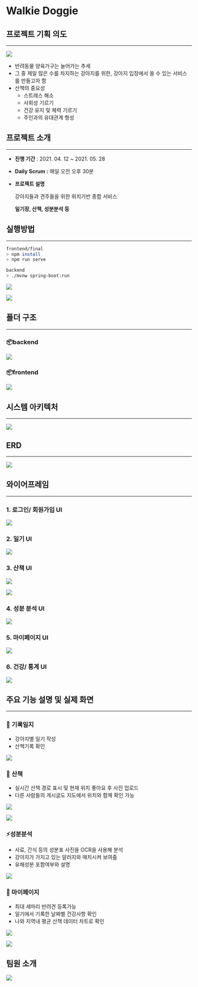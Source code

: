 # Walkie Doggie

## 프로젝트 기획 의도

---

![](https://lab.ssafy.com/s04-final/s04p31c106/raw/backend/readme.assets/Untitled.png)

- 반려동물 양육가구는 늘어가는 추세
- 그 중 제일 많은 수를 차지하는 강아지를 위한, 강아지 입장에서 쓸 수 있는 서비스를 만들고자 함
- 산책의 중요성
    - 스트레스 해소
    - 사회성 기르기
    - 건강 유지 및 체력 기르기
    - 주인과의 유대관계 형성

## 프로젝트 소개

---

- **진행 기간** : 2021. 04. 12 ~ 2021. 05. 28
- **Daily Scrum :** 매일 오전 오후 30분
- **프로젝트 설명**

    강아지들과 견주들을 위한 위치기반 종합 서비스

    **일기장, 산책, 성분분석 등**

## 실행방법

---

```bash
frontend/final
> npm install
> npm run serve

backend
> ./mvnw spring-boot:run
```

![](https://lab.ssafy.com/s04-final/s04p31c106/raw/backend/readme.assets/npm_run_serve.PNG)

![](https://lab.ssafy.com/s04-final/s04p31c106/raw/backend/readme.assets/Spring.png)

## 폴더 구조

---

### 📦backend

![](https://lab.ssafy.com/s04-final/s04p31c106/raw/backend/readme.assets/%EB%B0%B1%EC%97%94%EB%93%9C%EA%B5%AC%EC%A1%B0.PNG)

### 📦frontend

![](https://lab.ssafy.com/s04-final/s04p31c106/raw/backend/readme.assets/%ED%94%84%EB%A1%A0%ED%8A%B8%EA%B5%AC%EC%A1%B0.PNG)

## 시스템 아키텍처

---

![](https://lab.ssafy.com/s04-final/s04p31c106/raw/backend/readme.assets/Untitled%201.png)

## ERD

---

![](https://lab.ssafy.com/s04-final/s04p31c106/raw/backend/readme.assets/ERD.PNG)

## 와이어프레임

---

### 1. 로그인/ 회원가입 UI

![](https://lab.ssafy.com/s04-final/s04p31c106/raw/backend/readme.assets/Untitled%202.png)

### 2. 일기 UI

![](https://lab.ssafy.com/s04-final/s04p31c106/raw/backend/readme.assets/Untitled%203.png)

### 3. 산책 UI

![](https://lab.ssafy.com/s04-final/s04p31c106/raw/backend/readme.assets/Untitled%204.png)

![](https://lab.ssafy.com/s04-final/s04p31c106/raw/backend/readme.assets/Untitled%205.png)

### 4. 성분 분석 UI

![](https://lab.ssafy.com/s04-final/s04p31c106/raw/backend/readme.assets/Untitled%206.png)

### 5. 마이페이지 UI

![](https://lab.ssafy.com/s04-final/s04p31c106/raw/backend/readme.assets/Untitled%207.png)

### 6. 건강/ 통계 UI

![](https://lab.ssafy.com/s04-final/s04p31c106/raw/backend/readme.assets/Untitled%208.png)

## 주요 기능 설명 및 실제 화면

---

### 🌈 **기록일지**

- 강아지별 일기 작성
- 산책기록 확인

![](https://lab.ssafy.com/s04-final/s04p31c106/raw/backend/readme.assets/%EA%B8%B0%EB%A1%9D%EC%9D%BC%EC%A7%80.png)

### 🛴 **산책**

- 실시간 산책 경로 표시 및 현재 위치 좋아요 후 사진 업로드
- 다른 사람들의 게시글도 지도에서 위치와 함께 확인 가능

![](https://lab.ssafy.com/s04-final/s04p31c106/raw/backend/readme.assets/%EC%82%B0%EC%B1%851.png)

![](https://lab.ssafy.com/s04-final/s04p31c106/raw/backend/readme.assets/%EC%82%B0%EC%B1%852.png)

### ⚡**성분분석**

- 사료, 간식 등의 성분표 사진을 OCR을 사용해 분석
- 강아지가 가지고 있는 알러지와 매치시켜 보여줌
- 유해성분 포함여부와 설명

![](https://lab.ssafy.com/s04-final/s04p31c106/raw/backend/readme.assets/%EC%84%B1%EB%B6%84%EB%B6%84%EC%84%9D.png)

### 👶 마이페이지

- 최대 세마리 반려견 등록가능
- 일기에서 기록한 날짜별 건강사항 확인
- 나와 지역내 평균 산책 데이터 차트로 확인

![](https://lab.ssafy.com/s04-final/s04p31c106/raw/backend/readme.assets/%EB%A1%9C%EA%B7%B8%EC%9D%B8_%ED%9A%8C%EC%9B%90%EA%B0%80%EC%9E%85.png)

![](https://lab.ssafy.com/s04-final/s04p31c106/raw/backend/readme.assets/%EB%A7%88%EC%9D%B4%ED%8E%98%EC%9D%B4%EC%A7%80.png)

## 팀원 소개

![](https://lab.ssafy.com/s04-final/s04p31c106/raw/backend/readme.assets/%ED%8C%80%EC%9B%90%EC%86%8C%EA%B0%9C.PNG)